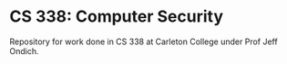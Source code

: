 # CS 338: Computer Security
Repository for work done in CS 338 at Carleton College under Prof Jeff Ondich. 
